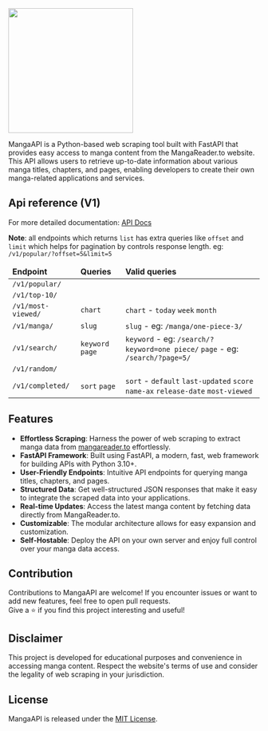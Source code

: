 <img src="https://github.com/tokitou-san/MangaAPI/assets/114811070/235fe1d6-8120-49b1-90d9-3be30bcf25f2" width="250px" />
<p>
MangaAPI is a Python-based web scraping tool built with FastAPI that provides easy access to manga content from the MangaReader.to website. This API allows users to retrieve up-to-date information about various manga titles, chapters, and pages, enabling developers to create their own manga-related applications and services.
</p>

<h2>Api reference (V1)</h2>
<p>For more detailed documentation: <a href="https://manga-api-70c3.onrender.com/redoc">API Docs</a></p>
<p>
    <b>Note</b>: all endpoints which returns <code>list</code> has extra queries like <code>offset</code> and <code>limit</code> which helps for pagination by controls response length. eg: <code>/v1/popular/?offset=5&limit=5</code>
</p>
<table>
    <thead>
        <tr>
            <td><b>Endpoint</b></td>
            <td><b>Queries</b></td>
            <td><b>Valid queries</b></td>
        </tr>
    </thead>
    <tbody>
        <tr>
            <td><code>/v1/popular/</code></td>
            <td></td>
            <td></td>
        </tr>
        <tr>
            <td><code>/v1/top-10/</code></td>
            <td></td>
            <td></td>
        </tr>
        <tr>
            <td><code>/v1/most-viewed/</code></td>
            <td>
                <code>chart</code>
            </td>
            <td><code>chart</code> - <code>today</code> <code>week</code> <code>month</code></td>
        </tr>
        <tr>
            <td><code>/v1/manga/</code></td>
            <td>
                <code>slug</code>
            </td>
            <td><code>slug</code> - eg: <code>/manga/one-piece-3/</code></td>
        </tr>
        <tr>
            <td><code>/v1/search/</code></td>
            <td>
                <code>keyword</code>
                <code>page</code>
            </td>
            <td>
                <code>keyword</code> - eg: <code>/search/?keyword=one piece/</code>
                <code>page</code> - eg: <code>/search/?page=5/</code>
            </td>
        </tr>
        <tr>
            <td><code>/v1/random/</code></td>
            <td></td>
            <td></td>
        </tr>
        <tr>
            <td><code>/v1/completed/</code></td>
            <td>
                <code>sort</code>
                <code>page</code>
            </td>
            <td><code>sort</code> - <code>default</code> <code>last-updated</code> <code>score</code> <code>name-ax</code> <code>release-date</code> <code>most-viewed</code></td>
        </tr>
    </tbody>
</table>

<h2>Features</h2>
<ul>
    <li><b>Effortless Scraping</b>: Harness the power of web scraping to extract manga data from <a href="mangareader.to">mangareader.to</a> effortlessly.</li>
    <li><b>FastAPI Framework</b>: Built using FastAPI, a modern, fast, web framework for building APIs with Python 3.10+.</li>
    <li><b>User-Friendly Endpoints</b>: Intuitive API endpoints for querying manga titles, chapters, and pages.</li>
    <li><b>Structured Data</b>: Get well-structured JSON responses that make it easy to integrate the scraped data into your applications.</li>
    <li><b>Real-time Updates</b>: Access the latest manga content by fetching data directly from MangaReader.to.</li>
    <li><b>Customizable</b>: The modular architecture allows for easy expansion and customization.</li>
    <li><b>Self-Hostable</b>: Deploy the API on your own server and enjoy full control over your manga data access.</li>
</ul>

<h2>Contribution</h2>
<p>
    Contributions to MangaAPI are welcome! If you encounter issues or want to add new features, feel free to open pull requests. <br>
    Give a ⭐️ if you find this project interesting and useful!
</p>

<h2>Disclaimer</h2>
<p>This project is developed for educational purposes and convenience in accessing manga content. Respect the website's terms of use and consider the legality of web scraping in your jurisdiction.</p>

<h2>License</h2>
<p>MangaAPI is released under the <a href="LICENSE">MIT License</a>.</p>
